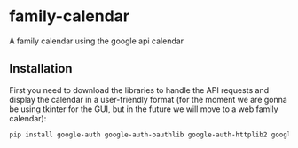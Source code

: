 # family-calendar
A family calendar using the google api calendar

## Installation
First you need to download the libraries to handle the API requests and display the calendar in a user-friendly format (for the moment we are gonna be using tkinter for the GUI, but in the future we will move to a web family calendar):

```bash
pip install google-auth google-auth-oauthlib google-auth-httplib2 google-api-python-client
```
